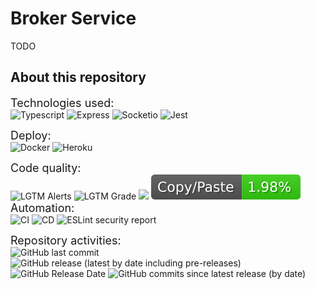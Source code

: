 # Broker Service
TODO
## About this repository
<font size=4>Technologies used:</font>  
![Typescript](https://img.shields.io/badge/TypeScript-007ACC?style=for-the-badge&logo=typescript&logoColor=white)
![Express](https://img.shields.io/badge/Express.js-404D59?style=for-the-badge)
![Socketio](https://img.shields.io/badge/Socket.io-010101?&style=for-the-badge&logo=Socket.io&logoColor=white)
![Jest](https://img.shields.io/badge/Jest-323330?style=for-the-badge&logo=Jest&logoColor=white)

<font size=4>Deploy:</font>  
![Docker](https://img.shields.io/badge/docker-%230db7ed.svg?style=for-the-badge&logo=docker&logoColor=white)
![Heroku](https://img.shields.io/badge/heroku-%23430098.svg?style=for-the-badge&logo=heroku&logoColor=white)  

<font size=4>Code quality:</font>  
![LGTM Alerts](https://img.shields.io/lgtm/alerts/github/Interconnected-project/broker_service)
![LGTM Grade](https://img.shields.io/lgtm/grade/javascript/github/Interconnected-project/broker_service)
![](https://img.shields.io/badge/Coverage-97%25-83A603.svg?prefix=$coverage$)
![CPD](.github/badges/jscpd-badge.svg)  
<font size=4>Automation:</font>  
![CI](https://github.com/Interconnected-project/broker_service/actions/workflows/CI.yml/badge.svg)
![CD](https://github.com/Interconnected-project/broker_service/actions/workflows/CD.yml/badge.svg)
![ESLint security report](https://github.com/Interconnected-project/broker_service/actions/workflows/eslint-security-report.yml/badge.svg)

<font size=4>Repository activities:</font>  
![GitHub last commit](https://img.shields.io/github/last-commit/Interconnected-project/broker_service)
![GitHub release (latest by date including pre-releases)](https://img.shields.io/github/v/release/Interconnected-project/broker_service?include_prereleases)
![GitHub Release Date](https://img.shields.io/github/release-date/Interconnected-project/broker_service)
![GitHub commits since latest release (by date)](https://img.shields.io/github/commits-since/Interconnected-project/broker_service)

